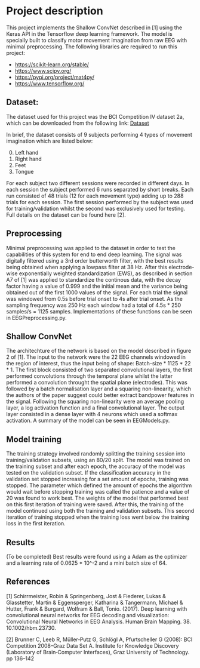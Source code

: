 
# **Project description**

This project implements the Shallow ConvNet described in [1] using the Keras API in the Tensorflow deep learning framework. The model is specially built to classify motor movement imagination from raw EEG with minimal preprocessing. The following libraries are required to run this project:

- https://scikit-learn.org/stable/
- https://www.scipy.org/
- https://pypi.org/project/mat4py/
- https://www.tensorflow.org/


## Dataset:

The dataset used for this project was the BCI Competition IV dataset 2a, which can be downloaded from the following link: [Dataset](http://bnci-horizon-2020.eu/database/data-sets)

In brief, the dataset consists of 9 subjects performing 4 types of movement imagination which are listed below:

0.	Left hand
1.	Right hand
2.	Feet
3.	Tongue

For each subject two different sessions were recorded in different days. In each session the subject performed 6 runs separated by short breaks. Each run consisted of 48 trials (12 for each movement type) adding up to 288 trials for each session. The first session performed by the subject was used for training/validation whilst the second was exclusively used for testing. Full details on the dataset can be found here [2].

## Preprocessing

Minimal preprocessing was applied to the dataset in order to test the capabilities of this system for end to end deep learning. The signal was digitally filtered using a 3rd order butterworth filter, with the best results being obtained when applying a lowpass filter at 38 Hz. After this electrode-wise exponentially weighted standardization (EWS), as described in section A7 of [1] was applied to standardize the continous data, with the decay factor having a value of 0.999 and the initial mean and the variance being obtained out of the first 1000 values of the signal. For each trial the signal was windowed from 0.5s before trial onset to 4s after trial onset. As the sampling frequency was 250 Hz each window had a total of 4.5s * 250 samples/s = 1125 samples. Implementations of these functions can be seen in EEGPreprocessing.py.

## Shallow ConvNet

The architechture of the network is based on the model described in figure 2 of [1]. The input to the network were the 22 EEG channels windowed in the region of interest, thus the input being of shape: Batch-size * 1125 * 22 * 1. The first block  consisted of two separated convolutional layers, the first performed convolutions through the temporal plane whilst the latter performed a convolution throught the spatial plane (electrodes). This was followed by a batch normalisation layer and a squaring non-linearity, which the authors of the paper suggest could better extract bandpower features in the signal. Following the squaring non-linearity were an average pooling layer, a log activation function and a final convolutional layer. The output layer consisted in a dense layer with 4 neurons which used a softmax activation. A summary of the model can be seen in EEGModels.py.

## Model training 

The training strategy involved randomly splitting the training session into training/validation subsets, using an 80/20 split. The model was trained on the training subset and after each epoch, the accuracy of the model was tested on the validation subset. If the classification accuracy in the validation set stopped increasing for a set amount of epochs, training was stopped. The parameter which defined the amount of epochs the algorithm would wait before stopping training was called the patience and a value of 20 was found to work best. The weights of the model that performed best on this first iteration of training were saved. After this, the training of the model continued using both the training and validation subsets. This second iteration of training stopped when the training loss went below the training loss in the first iteration.

## Results 

(To be completed) 
Best results were found using a Adam as the optimizer and a learning rate of 0.0625 * 10^-2 and a mini batch size of 64. 



## References

[1] Schirrmeister, Robin & Springenberg, Jost & Fiederer, Lukas & Glasstetter, Martin & Eggensperger, Katharina & Tangermann, Michael & Hutter, Frank & Burgard, Wolfram & Ball, Tonio. (2017). Deep learning with convolutional neural networks for EEG decoding and visualization: Convolutional Neural Networks in EEG Analysis. Human Brain Mapping. 38. 10.1002/hbm.23730. 

[2] Brunner C, Leeb R, Müller‐Putz G, Schlögl A, Pfurtscheller G (2008): BCI Competition 2008–Graz Data Set A. Institute for Knowledge Discovery (Laboratory of Brain‐Computer Interfaces), Graz University of Technology. pp 136–142



